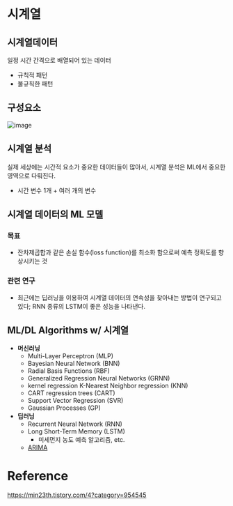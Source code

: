 # 시계열
## 시계열데이터
일정 시간 간격으로 배열되어 있는 데이터
- 규칙적 패턴
- 불규칙한 패턴


## 구성요소
![image](https://user-images.githubusercontent.com/39285147/178138244-ed2e2426-95ca-41de-85fb-ae53cfba8edf.png)

## 시계열 분석
실제 세상에는 시간적 요소가 중요한 데이터들이 많아서, 시계열 분석은 ML에서 중요한 영역으로 다뤄진다.
- 시간 변수 1개 + 여러 개의 변수

## 시계열 데이터의 ML 모델
### 목표
- 잔차제곱합과 같은 손실 함수(loss function)를 최소화 함으로써 예측 정확도를 향상시키는 것

### 관련 연구
- 최근에는 딥러닝을 이용하여 시계열 데이터의 연속성을 찾아내는 방법이 연구되고 있다; RNN 종류의 LSTM이 좋은 성능을 나타낸다.

## ML/DL Algorithms w/ 시계열
- **머신러닝**
  - Multi-Layer Perceptron (MLP)
  - Bayesian Neural Network (BNN)
  - Radial Basis Functions (RBF)
  - Generalized Regression Neural Networks (GRNN)
  - kernel regression K-Nearest Neighbor regression (KNN)
  - CART regression trees (CART)
  - Support Vector Regression (SVR)
  - Gaussian Processes (GP)
- **딥러닝**
  - Recurrent Neural Network (RNN)
  - Long Short-Term Memory (LSTM)
    - 미세먼지 농도 예측 알고리즘, etc.
  - [ARIMA](https://byeongkijeong.github.io/ARIMA-with-Python/)

# Reference
https://min23th.tistory.com/4?category=954545
